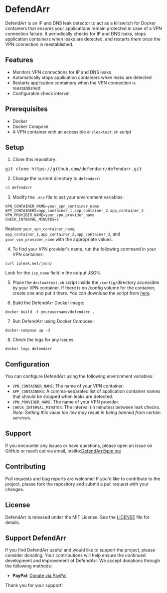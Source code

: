 # DefendArr

DefendArr is an IP and DNS leak detector to act as a killswitch for Docker containers that ensures your applications remain protected in case of a VPN connection failure. It periodically checks for IP and DNS leaks, stops application containers when leaks are detected, and restarts them once the VPN connection is reestablished.

## Features

- Monitors VPN connections for IP and DNS leaks
- Automatically stops application containers when leaks are detected
- Restarts application containers when the VPN connection is reestablished
- Configurable check interval

## Prerequisites

- Docker
- Docker Compose
- A VPN container with an accessible `dnsleaktest.sh` script

## Setup

1. Clone this repository:
<pre>
git clone https://github.com/defendarr/defendarr.git
</pre>

2. Change the current directory to `defendarr`:
```bash
cd defendarr
```

3. Modify the `.env` file to set your environment variables:
```
VPN_CONTAINER_NAME=your_vpn_container_name
APP_CONTAINERS=app_container_1,app_container_2,app_container_3
VPN_PROVIDER_NAME=your_vpn_provider_name
CHECK_INTERVAL_MINUTES=5
```

Replace `your_vpn_container_name`, `app_container_1,app_container_2,app_container_3`, and `your_vpn_provider_name` with the appropriate values.

4. To find your VPN provider's name, run the following command in your VPN container:

```curl ipleak.net/json/```

Look for the `isp_name` field in the output JSON.

5. Place the `dnsleaktest.sh` script inside the ```/config/```directory accessible by your VPN container. If there is no /config volume for the container, create one and put it there. You can download the script from [here](https://github.com/macvk/dnsleaktest).

6. Build the DefendArr Docker image:

```docker build -t yourusername/defendarr .```

7. Run DefendArr using Docker Compose:

```docker-compose up -d```

8. Check the logs for any issues:

```docker logs defendarr```

## Configuration

You can configure DefendArr using the following environment variables:

- `VPN_CONTAINER_NAME`: The name of your VPN container.
- `APP_CONTAINERS`: A comma-separated list of application container names that should be stopped when leaks are detected.
- `VPN_PROVIDER_NAME`: The name of your VPN provider.
- `CHECK_INTERVAL_MINUTES`: The interval (in minutes) between leak checks. *Note: Setting this value too low may result in being banned from certain services.*

## Support

If you encounter any issues or have questions, please open an issue on GitHub or reach out via email, mailto:DefendArr@pm.me

## Contributing

Pull requests and bug reports are welcome! If you'd like to contribute to the project, please fork the repository and submit a pull request with your changes.

## License

DefendArr is released under the MIT License. See the [LICENSE](LICENSE) file for details.

## Support DefendArr

If you find DefendArr useful and would like to support the project, please consider donating. Your contributions will help ensure the continued development and improvement of DefendArr. We accept donations through the following methods:

- **PayPal**: [Donate via PayPal](https://www.paypal.com/donate?hosted_button_id=YQBHSUQ47FNQS)

Thank you for your support!
